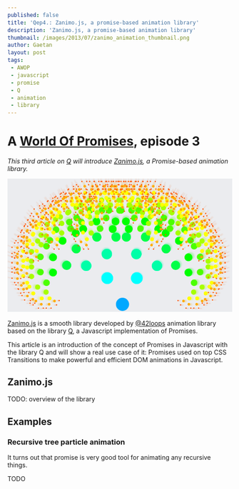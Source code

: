 ```yaml
---
published: false
title: 'Qep4.: Zanimo.js, a promise-based animation library'
description: 'Zanimo.js, a promise-based animation library'
thumbnail: /images/2013/07/zanimo_animation_thumbnail.png
author: Gaetan
layout: post
tags:
 - AWOP
 - javascript
 - promise
 - Q
 - animation
 - library
---
```


 [0]: /pages/a-world-of-promises/
 [1]: http://t.co/OeSukzxv3F
 [2]: http://github.com/42loops/Zanimo.js
 [3]: http://twitter.com/42loops
 [4]: http://github.com/kriskowal/q

# A [World Of Promises][0], episode 3

*This third article on [Q][1] will introduce [Zanimo.js][2], a Promise-based animation library.*

[![tree-particle](/images/2013/05/tree-particle.png)][1]

[Zanimo.js][2] is a smooth library developed by [@42loops][3] animation library based on the library [Q][4], a Javascript implementation of Promises.

This article is an introduction of the concept of Promises in Javascript with the library Q and will show a real use case of it: Promises used on top CSS Transitions to make powerful and efficient DOM animations in Javascript.

<!-- more -->

## Zanimo.js

TODO: overview of the library

## Examples

### Recursive tree particle animation

It turns out that promise is very good tool for animating any recursive things.

TODO

